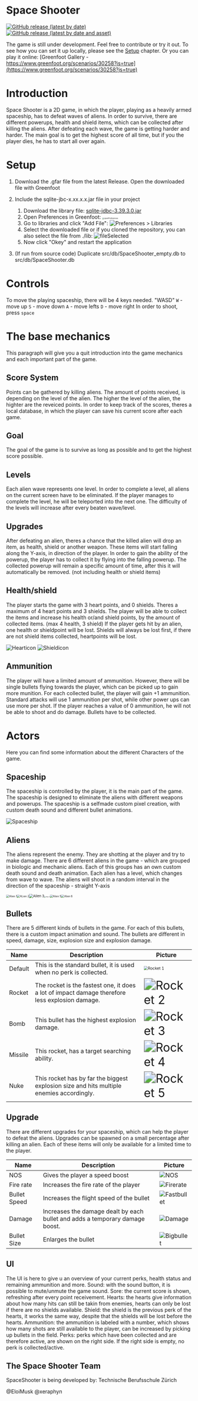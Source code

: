 ﻿# Space Shooter

[![GitHub release (latest by date)](https://img.shields.io/github/v/release/EloiMusk/SpaceShooter)](https://github.com/EloiMusk/SpaceShooter/releases/latest) [![GitHub release (latest by date and asset)](https://img.shields.io/github/downloads/EloiMusk/SpaceShooter/latest/SpaceShooter.gfar)](https://github.com/EloiMusk/SpaceShooter/releases/latest/download/SpaceShooter.gfar)

The game is still under development. Feel free to contribute or try it out. To see how you can set it up locally, please see the [Setup](#Setup) chapter.
Or you can play it online: [Greenfoot Gallery - https://www.greenfoot.org/scenarios/30258?js=true](https://www.greenfoot.org/scenarios/30258?js=true)

# Introduction
Space Shooter is a 2D game, in which the player, playing as a heavily armed spaceship, has to defeat waves of aliens. 
In order to survive, there are different powerups, health and shield items, which can be collected after killing the aliens. 
After defeating each wave, the game is getting harder and harder.
The main goal is to get the highest score of all time, but if you the player dies, he has to start all over again.

# Setup

1. Download the .gfar file from the latest Release. Open the downloaded file with Greenfoot

2. Include the sqlite-jbc-x.xx.x.x.jar file in your project
   1. Download the library file: [sqlite-jdbc-3.39.3.0.jar](https://github.com/EloiMusk/SpaceShooter/raw/master/lib/sqlite-jdbc-3.39.3.0.jar)
   2. Open Preferences in Greenfoot:
      <img src="README.assets\openPreferences.png" alt="openPreferences" style="zoom:33%;" />
   3. Go to libraries and click "Add File":
      ![Preferences > Libraries](README.assets/addFile.png)
   4. Select the downloaded file or if you cloned the repository, you can also select the file from ./lib:
      ![fileSelected](README.assets/fileSelected.png)
   5. Now click "Okey" and restart the application

3. (If run from source code) Duplicate src/db/SpaceShooter_empty.db to src/db/SpaceShooter.db

# Controls
To move the playing spaceship, there will be 4 keys needed. "WASD"
`W` - move up
`S` - move down
`A` - move lefts
`D` -  move right
In order to shoot, press `space`

# The base mechanics 
This paragraph will give you a quit introduction into the game mechanics and each important part of the game. 


## Score System

Points can be gathered by killing aliens. The amount of points received, is depending on the level of the alien. The higher the level of the alien, the highter are the reveiced points. 
In order to keep track of the scores, theres a local database, in which the player can save his current score after each game.

## Goal

The goal of the game is to survive as long as possible and to get the highest score possible. 

## Levels

Each alien wave represents one level.
In order to complete a level, all aliens on the current screen have to be eliminated. 
If the player manages to complete the level, he will be teleported into the next one. 
The difficulty of the levels will increase after every beaten wave/level. 

## Upgrades

After defeating an alien, theres a chance that the killed alien will drop an item, as health, shield or another weapon. These items will start falling along the Y-axis, in direction of the player. In order to gain the ability of the powerup, the player has to collect it by flying into the falling powerup. 
The collected powerup will remain a specific amount of time, after this it will automatically be removed. (not including health or shield items) 


## Health/shield
The player starts the game with 3 heart points, and 0 shields.
Theres a maximum of 4 heart points and 3 shields.
The player will be able to collect the items and increase his health or/and shield points, by the amount of collected items. (max 4 health, 3 shield)
If the player gets hit by an alien, one health or shieldpoint will be lost. Shields will always be lost first, if there are not shield items collected, heartpoints will be lost. 

![Hearticon](src/images/Upgrade/0/0.png)
![Shieldicon](src/images/Upgrade/1/0.png)

## Ammunition

The player will have a limited amount of ammunition. However, there will be single bullets flying towards the player, which can be picked up to gain more munition. For each collected bullet, the player will gain +1 ammunition. 
Standard attacks will use 1 ammunition per shot, while other power ups can use more per shot. 
If the player reaches a value of 0 ammunition, he will not be able to shoot and do damage. Bullets have to be collected.

# Actors

Here you can find some information about the different Characters of the game.

## Spaceship
The spaceship is controlled by the player, it is the main part of the game. 
The spaceship is designed to eliminate the aliens with different weapons and powerups. 
The spaceship is a selfmade custom pixel creation, with custom death sound and different bullet animations. 

![Spaceship](src/images/SpaceShip/SpaceShip0.png)

## Aliens
The aliens represent the enemy. They are shotting at the player and try to make damage. 
There are 6 different aliens in the game - which are grouped in biologic and mechanic aliens.
Each of this groups has an own custom death sound and death animation.
Each alien has a level, which changes from wave to wave.
The aliens will shoot in a random interval in the direction of the spaceship - straight Y-axis 

<img src="src/images/Alien/1/00.png" alt="Alien 1" style="zoom:50%;" /><img src="src/images/Alien/2/00.png" alt="ALien 2" style="zoom:50%;" /><img src="src/images/Alien/3/0.png" alt="Alien 3" style="zoom:67%;" /><img src="src/images/Alien/4/0.png" alt="Alien 4" style="zoom: 25%;" /><img src="src/images/Alien/5/0.png" alt="Alien 5" style="zoom: 50%;" /><img src="src/images/Alien/6/00.png" alt="Alien 6" style="zoom:50%;" />

## Bullets

There are 5 different kinds of bullets in the game. 
For each of this bullets, there is a custom impact animation and sound. 
The bullets are different in speed, damage, size, explosion size and explosion damage.



| Name    | Description                                                  | Picture                                                      |
| ------- | ------------------------------------------------------------ | ------------------------------------------------------------ |
| Default | This is the standard bullet, it is used when no perk is collected. | <img src="src/images/Bullet/1/1.png" alt="Rocket 1" style="zoom:67%;" /> |
| Rocket  | The rocket is the fastest one, it does a lot of impact damage therefore less explosion damage. | <img src="src/images/Bullet/2/0.png" alt="Rocket 2" style="zoom: 200%;" /> |
| Bomb    | This bullet has the highest explosion damage.                | <img src="src/images/Bullet/3/0.png" alt="Rocket 3" style="zoom:200%;" /> |
| Missile | This rocket, has a target searching ability.                 | <img src="src/images/Bullet/4/0.png" alt="Rocket 4" style="zoom:200%;" /> |
| Nuke    | This rocket has by far the biggest explosion size and hits multiple enemies accordingly. | <img src="src/images/Bullet/5/0.png" alt="Rocket 5" style="zoom:200%;" /> |



## Upgrade
There are different upgrades for your spaceship, which can help the player to defeat the aliens. 
Upgrades can be spawned on a small percentage after killing an alien.
Each of these items will only be available for a limited time to the player. 

| Name              | Description                                                 | Picture |
| ----------------- | ----------------------------------------------------------- | ------- |
| NOS               | Gives the player a speed boost                    |![NOS](src/images/Upgrade/2/0.png)|
| Fire rate | Increases the fire rate of the player | ![Firerate](src/images/Upgrade/3/0.png)        |
| Bullet Speed | Increases the flight speed of the bullet                          |![Fastbullet](src/images/Upgrade/4/0.png)         |
| Damage | Increases the damage dealt by each bullet and adds a temporary damage boost. | ![Damage](src/images/Upgrade/5/0.png)        |
| Bullet Size | Enlarges the bullet                                        | ![Bigbullet](src/images/Upgrade/6/0.png)        |

## UI
The UI is here to give u an overview of your current perks, health status and remaining ammunition and more. 
Sound: with the sound button, it is possible to mute/unmute the game sound.
Sore: the current score is shown, refreshing after every point receivement. 
Hearts: the hearts give information about how many hits can still be takin from enemies, hearts can only be lost if there are no shields available.
Shield: the shield is the previous perk of the hearts, it works the same way, despite that the shields will be lost before the hearts.
Ammunition: the ammunition is labeled with a number, which shows how many shots are still available to the player, can be increased by picking up bullets in the field.
Perks: perks which have been collected and are therefore active, are shown on the right side. If the right side is empty, no perk is collected/active.


## The Space Shooter Team
SpaceShooter is being developed by:
Technische Berufsschule Zürich

@EloiMusk @xeraphyn

